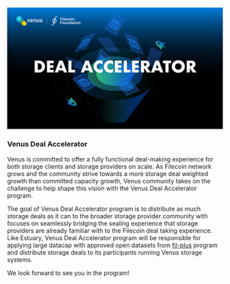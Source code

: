 ![venus-cluster](../.vuepress/public/accelerator.jpg)

### Venus Deal Accelerator

Venus is committed to offer a fully functional deal-making experience for both storage clients and storage providers on scale. As Filecoin network grows and the community strive towards a more storage deal weighted growth than committed capacity growth, Venus community takes on the challenge to help shape this vision with the Venus Deal Accelerator program.

The goal of Venus Deal Accelerator program is to distribute as much storage deals as it can to the broader storage provider community with focuses on seamlessly bridging the sealing experience that storage providers are already familiar with to the Filecoin deal taking experience. Like Estuary, Venus Deal Accelerator program will be responsible for applying large datacap with approved open datasets from [fil-plus](https://filecoinproject.slack.com/archives/C01DLAPKDGX) program and distribute storage deals to its participants running Venus storage systems.

We look forward to see you in the program!
